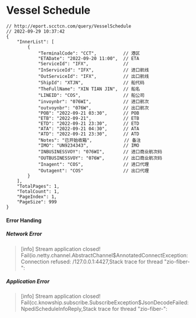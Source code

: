 # Vessel Schedule
```
// http://eport.scctcn.com/query/VesselSchedule
// 2022-09-29 10:37:42
{
    "InnerList": [
        {
            "TerminalCode": "CCT",          // 港区
            "ETADate": "2022-09-20 11:00",  // ETA
            "ServiceId": "IFX",             // 
            "InServiceId": "IFX",           // 进口航线	
            "OutServiceId": "IFX",          // 出口航线	
            "ShipId": "XTJN",               // 船代码	
            "TheFullName": "XIN TIAN JIN",  // 船名	
            "LINEID": "COS",                // 船公司
            "invoynbr": "076WI",            // 进口航次	
            "outvoynbr": "076W",            // 出口航次
            "POB": "2022-09-21 03:30",      // POB
            "ETB": "2022-09-21",            // ETB
            "ETD": "2022-09-21 23:30",      // ETD
            "ATA": "2022-09-21 04:30",      // ATA
            "ATD": "2022-09-21 23:30",      // ATD
            "Notes": "已开始收箱",            // 备注
            "IMO": "UN9234343",             // IMO
            "INBUSINESSVOY": "076WI",       // 进口商业航次码
            "OUTBUSINESSVOY": "076W",       // 出口商业航次码
            "Inagent": "COS",               // 进口代理	
            "Outagent": "COS"               // 出口代理	
        }
    ],
    "TotalPages": 1,
    "TotalCount": 1,
    "PageIndex": 1,
    "PageSize": 999
}
```

#### Error Handing

##### Network Error
> [info] Stream application closed! Fail(io.netty.channel.AbstractChannel$AnnotatedConnectException: Connection refused: /127.0.0.1:4427,Stack trace for thread "zio-fiber-":

##### Application Error
> [info] Stream application closed! Fail(cc.knowship.subscribe.SubscribeException$JsonDecodeFailed: NpediScheduleInfoReply,Stack trace for thread "zio-fiber-":